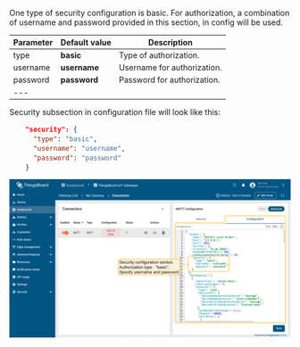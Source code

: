 One type of security configuration is basic. 
For authorization, a combination of username and password provided in this section, in config will be used.


| **Parameter** | **Default value** | **Description**             |
|:--------------|:------------------|-----------------------------|
| type          | **basic**         | Type of authorization.      |
| username      | **username**      | Username for authorization. |
| password      | **password**      | Password for authorization. |
| ---           

Security subsection in configuration file will look like this: 

```json
    "security": {
      "type": "basic",
      "username": "username",
      "password": "password"
    }
```

![image](/images/gateway/mqtt-connector/security-advanced-basic-subsection-1-ce.png)